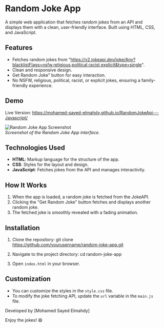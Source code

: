 # Random Joke App

A simple web application that fetches random jokes from an API and displays them with a clean, user-friendly interface. Built using HTML, CSS, and JavaScript.

## Features

- Fetches random jokes from "https://v2.jokeapi.dev/joke/Any?blacklistFlags=nsfw,religious,political,racist,explicit&type=single".
- Clean and responsive design.
- Get Random Joke" button for easy interaction.
- No NSFW, religious, political, racist, or explicit jokes, ensuring a family-friendly experience.

## Demo
Live Version: https://mohamed-sayed-elmahdy.github.io/RandomJokeApi---Javascript/

![Random Joke App Screenshot]([https://raw.githubusercontent.com/mohamed-sayed-elmahdy/RandomJokeApi---Javascript/refs/heads/master/Random%20Joke%20Javascript%20Api.png])  
*Screenshot of the Random Joke App interface.*

## Technologies Used

- **HTML**: Markup language for the structure of the app.
- **CSS**: Styles for the layout and design.
- **JavaScript**: Fetches jokes from the API and manages interactivity.

## How It Works

1. When the app is loaded, a random joke is fetched from the JokeAPI.
2. Clicking the "Get Random Joke" button fetches and displays another random joke.
3. The fetched joke is smoothly revealed with a fading animation.

## Installation

1. Clone the repository:
    git clone https://github.com/yourusername/random-joke-app.git
   
3. Navigate to the project directory:
    cd random-joke-app
  
4. Open `index.html` in your browser.

## Customization

- You can customize the styles in the `style.css` file.
- To modify the joke fetching API, update the `url` variable in the `main.js` file.


Developed by [Mohamed Sayed Elmahdy]

Enjoy the jokes! 😄
